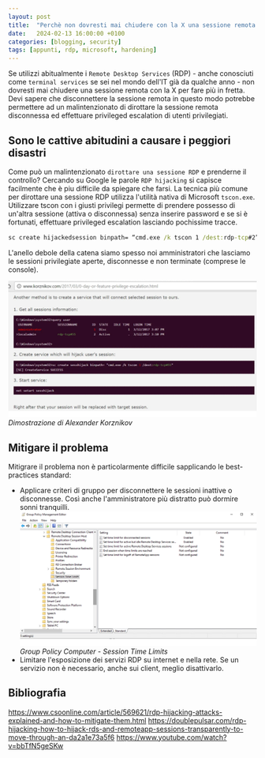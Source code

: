 ```yaml
---
layout: post
title:  "Perchè non dovresti mai chiudere con la X una sessione remota RDP"
date:   2024-02-13 16:00:00 +0100
categories: [blogging, security]
tags: [appunti, rdp, microsoft, hardening] 
---
```

Se utilizzi abitualmente i `Remote Desktop Services` (RDP) - anche conosciuti come `terminal services` se sei nel mondo dell'IT già da qualche anno - non dovresti mai chiudere una sessione remota con la X per fare più in fretta. Devi sapere che disconnettere la sessione remota in questo modo potrebbe permettere ad un malintenzionato di dirottare la sessione remota disconnessa ed effettuare privileged escalation di utenti privilegiati.

## Sono le cattive abitudini a causare i peggiori disastri
Come può un malintenzionato `dirottare una sessione RDP` e prenderne il controllo? Cercando su Google le parole `RDP hijacking` si capisce facilmente che è piu difficile da spiegare che farsi.
La tecnica più comune per dirottare una sessione RDP utilizza l'utilità nativa di Microsoft `tscon.exe`. Utilizzare tscon con i giusti privilegi permette di prendere possesso di un'altra sessione (attiva o disconnessa) senza inserire password e se si è fortunati, effettuare privileged escalation lasciando pochissime tracce.

```cmd
sc create hijackedsession binpath= “cmd.exe /k tscon 1 /dest:rdp-tcp#2”
```
L'anello debole della catena siamo spesso noi amministratori che lasciamo le sessioni privilegiate aperte, disconnesse e non terminate (comprese le console).

![Dimostrazione di Alexander Korznikov](/assets/2024-02-13/korznikov.png)
_Dimostrazione di Alexander Korznikov_

## Mitigare il problema
Mitigrare il problema non è particolarmente difficile sapplicando le best-practices standard:
- Applicare criteri di gruppo per disconnettere le sessioni inattive o disconnesse. Così anche l'amministratore più distratto può dormire sonni tranquilli.
  ![Group Policy Computer - Session Time Limits](/assets/2024-02-13/msrdc_remote-desktop.png)
  _Group Policy Computer - Session Time Limits_
- Limitare l'esposizione dei servizi RDP su internet e nella rete. Se un servizio non è necessario, anche sui client, meglio disattivarlo.

## Bibliografia
https://www.csoonline.com/article/569621/rdp-hijacking-attacks-explained-and-how-to-mitigate-them.html
https://doublepulsar.com/rdp-hijacking-how-to-hijack-rds-and-remoteapp-sessions-transparently-to-move-through-an-da2a1e73a5f6
https://www.youtube.com/watch?v=bbTfN5geSKw
